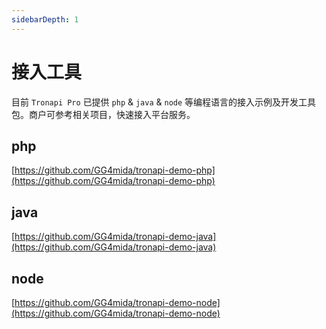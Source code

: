 ```yaml
---
sidebarDepth: 1
---
```


# 接入工具

目前 `Tronapi Pro` 已提供 `php` & `java` & `node` 等编程语言的接入示例及开发工具包。商户可参考相关项目，快速接入平台服务。

## php

[https://github.com/GG4mida/tronapi-demo-php](https://github.com/GG4mida/tronapi-demo-php)

## java

[https://github.com/GG4mida/tronapi-demo-java](https://github.com/GG4mida/tronapi-demo-java)

## node

[https://github.com/GG4mida/tronapi-demo-node](https://github.com/GG4mida/tronapi-demo-node)
